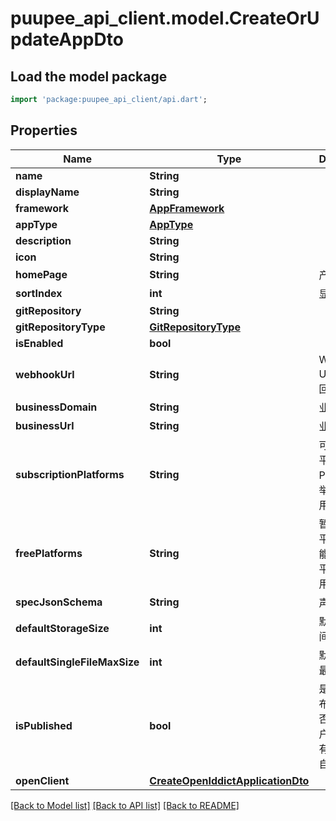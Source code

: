 # puupee_api_client.model.CreateOrUpdateAppDto

## Load the model package
```dart
import 'package:puupee_api_client/api.dart';
```

## Properties
Name | Type | Description | Notes
------------ | ------------- | ------------- | -------------
**name** | **String** |  | [optional] 
**displayName** | **String** |  | [optional] 
**framework** | [**AppFramework**](AppFramework.md) |  | [optional] 
**appType** | [**AppType**](AppType.md) |  | [optional] 
**description** | **String** |  | [optional] 
**icon** | **String** |  | [optional] 
**homePage** | **String** | 产品首页 | [optional] 
**sortIndex** | **int** | 显示排序 | [optional] 
**gitRepository** | **String** |  | [optional] 
**gitRepositoryType** | [**GitRepositoryType**](GitRepositoryType.md) |  | [optional] 
**isEnabled** | **bool** |  | [optional] 
**webhookUrl** | **String** | Webhook Url 各种事件回调地址 | [optional] 
**businessDomain** | **String** | 业务域名 | [optional] 
**businessUrl** | **String** | 业务地址 | [optional] 
**subscriptionPlatforms** | **String** | 可以订阅的平台 Platform 枚举, 并用\",\"分割 | [optional] 
**freePlatforms** | **String** | 暂时免费的平台, 付费功能免费用的平台, 用\",\"分割 | [optional] 
**specJsonSchema** | **String** | 声明格式 | [optional] 
**defaultStorageSize** | **int** | 默认存储空间大小 | [optional] 
**defaultSingleFileMaxSize** | **int** | 默认单文件最大大小 | [optional] 
**isPublished** | **bool** | 是否已经发布, 决定了是否给终端用户看见, 主要有一些 APP 自己使用 | [optional] 
**openClient** | [**CreateOpenIddictApplicationDto**](CreateOpenIddictApplicationDto.md) |  | [optional] 

[[Back to Model list]](../README.md#documentation-for-models) [[Back to API list]](../README.md#documentation-for-api-endpoints) [[Back to README]](../README.md)


